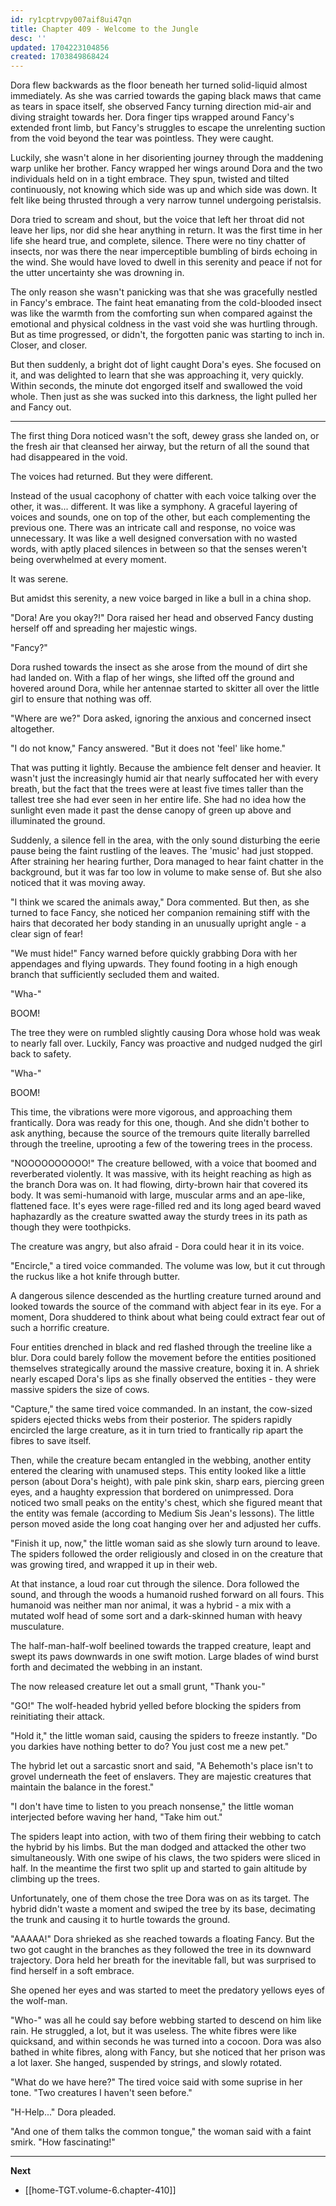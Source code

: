 ```yaml
---
id: ry1cptrvpy007aif8ui47qn
title: Chapter 409 - Welcome to the Jungle
desc: ''
updated: 1704223104856
created: 1703849868424
---
```


Dora flew backwards as the floor beneath her turned solid-liquid almost immediately. As she was carried towards the gaping black maws that came as tears in space itself, she observed Fancy turning direction mid-air and diving straight towards her. Dora finger tips wrapped around Fancy's extended front limb, but Fancy's struggles to escape the unrelenting suction from the void beyond the tear was pointless. They were caught.

Luckily, she wasn't alone in her disorienting journey through the maddening warp unlike her brother. Fancy wrapped her wings around Dora and the two individuals held on in a tight embrace. They spun, twisted and tilted continuously, not knowing which side was up and which side was down. It felt like being thrusted through a very narrow tunnel undergoing peristalsis.

Dora tried to scream and shout, but the voice that left her throat did not leave her lips, nor did she hear anything in return. It was the first time in her life she heard true, and complete, silence. There were no tiny chatter of insects, nor was there the near imperceptible bumbling of birds echoing in the wind. She would have loved to dwell in this serenity and peace if not for the utter uncertainty she was drowning in.

The only reason she wasn't panicking was that she was gracefully nestled in Fancy's embrace. The faint heat emanating from the cold-blooded insect was like the warmth from the comforting sun when compared against the emotional and physical coldness in the vast void she was hurtling through. But as time progressed, or didn't, the forgotten panic was starting to inch in. Closer, and closer.

But then suddenly, a bright dot of light caught Dora's eyes. She focused on it, and was delighted to learn that she was approaching it, very quickly. Within seconds, the minute dot engorged itself and swallowed the void whole. Then just as she was sucked into this darkness, the light pulled her and Fancy out.

____

The first thing Dora noticed wasn't the soft, dewey grass she landed on, or the fresh air that cleansed her airway, but the return of all the sound that had disappeared in the void.

The voices had returned. But they were different.

Instead of the usual cacophony of chatter with each voice talking over the other, it was... different. It was like a symphony. A graceful layering of voices and sounds, one on top of the other, but each complementing the previous one. There was an intricate call and response, no voice was unnecessary. It was like a well designed conversation with no wasted words, with aptly placed silences in between so that the senses weren't being overwhelmed at every moment.

It was serene.

But amidst this serenity, a new voice barged in like a bull in a china shop.

"Dora! Are you okay?!" Dora raised her head and observed Fancy dusting herself off and spreading her majestic wings.

"Fancy?"

Dora rushed towards the insect as she arose from the mound of dirt she had landed on. With a flap of her wings, she lifted off the ground and hovered around Dora, while her antennae started to skitter all over the little girl to ensure that nothing was off.

"Where are we?" Dora asked, ignoring the anxious and concerned insect altogether.

"I do not know," Fancy answered. "But it does not 'feel' like home."

That was putting it lightly. Because the ambience felt denser and heavier. It wasn't just the increasingly humid air that nearly suffocated her with every breath, but the fact that the trees were at least five times taller than the tallest tree she had ever seen in her entire life. She had no idea how the sunlight even made it past the dense canopy of green up above and illuminated the ground.

Suddenly, a silence fell in the area, with the only sound disturbing the eerie pause being the faint rustling of the leaves. The 'music' had just stopped. After straining her hearing further, Dora managed to hear faint chatter in the background, but it was far too low in volume to make sense of. But she also noticed that it was moving away.

"I think we scared the animals away," Dora commented. But then, as she turned to face Fancy, she noticed her companion remaining stiff with the hairs that decorated her body standing in an unusually upright angle - a clear sign of fear!

"We must hide!" Fancy warned before quickly grabbing Dora with her appendages and flying upwards. They found footing in a high enough branch that sufficiently secluded them and waited.

"Wha-"

BOOM!

The tree they were on rumbled slightly causing Dora whose hold was weak to nearly fall over. Luckily, Fancy was proactive and nudged nudged the girl back to safety.

"Wha-"

BOOM!

This time, the vibrations were more vigorous, and approaching them frantically. Dora was ready for this one, though. And she didn't bother to ask anything, because the source of the tremours quite literally barrelled through the treeline, uprooting a few of the towering trees in the process.

"NOOOOOOOOOO!" The creature bellowed, with a voice that boomed and reverberated violently. It was massive, with its height reaching as high as the branch Dora was on. It had flowing, dirty-brown hair that covered its body. It was semi-humanoid with large, muscular arms and an ape-like, flattened face. It's eyes were rage-filled red and its long aged beard waved haphazardly as the creature swatted away the sturdy trees in its path as though they were toothpicks.

The creature was angry, but also afraid - Dora could hear it in its voice.

"Encircle," a tired voice commanded. The volume was low, but it cut through the ruckus like a hot knife through butter.

A dangerous silence descended as the hurtling creature turned around and looked towards the source of the command with abject fear in its eye. For a moment, Dora shuddered to think about what being could extract fear out of such a horrific creature.

Four entities drenched in black and red flashed through the treeline like a blur. Dora could barely follow the movement before the entities positioned themselves strategically around the massive creature, boxing it in. A shriek nearly escaped Dora's lips as she finally observed the entities - they were massive spiders the size of cows.

"Capture," the same tired voice commanded. In an instant, the cow-sized spiders ejected thicks webs from their posterior. The spiders rapidly encircled the large creature, as it in turn tried to frantically rip apart the fibres to save itself.

Then, while the creature becam entangled in the webbing, another entity entered the clearing with unamused steps. This entity looked like a little person (about Dora's height), with pale pink skin, sharp ears, piercing green eyes, and a haughty expression that bordered on unimpressed. Dora noticed two small peaks on the entity's chest, which she figured meant that the entity was female (according to Medium Sis Jean's lessons). The little person moved aside the long coat hanging over her and adjusted her cuffs.

"Finish it up, now," the little woman said as she slowly turn around to leave. The spiders followed the order religiously and closed in on the creature that was growing tired, and wrapped it up in their web.

At that instance, a loud roar cut through the silence. Dora followed the sound, and through the woods a humanoid rushed forward on all fours. This humanoid was neither man nor animal, it was a hybrid - a mix with a mutated wolf head of some sort and a dark-skinned human with heavy musculature.

The half-man-half-wolf beelined towards the trapped creature, leapt and swept its paws downwards in one swift motion. Large blades of wind burst forth and decimated the webbing in an instant.

The now released creature let out a small grunt, "Thank you-"

"GO!" The wolf-headed hybrid yelled before blocking the spiders from reinitiating their attack.

"Hold it," the little woman said, causing the spiders to freeze instantly. "Do you darkies have nothing better to do? You just cost me a new pet."

The hybrid let out a sarcastic snort and said, "A Behemoth's place isn't to grovel underneath the feet of enslavers. They are majestic creatures that maintain the balance in the forest."

"I don't have time to listen to you preach nonsense," the little woman interjected before waving her hand, "Take him out."

The spiders leapt into action, with two of them firing their webbing to catch the hybrid by his limbs. But the man dodged and attacked the other two simultaneously. With one swipe of his claws, the two spiders were sliced in half. In the meantime the first two split up and started to gain altitude by climbing up the trees.

Unfortunately, one of them chose the tree Dora was on as its target. The hybrid didn't waste a moment and swiped the tree by its base, decimating the trunk and causing it to hurtle towards the ground.

"AAAAA!" Dora shrieked as she reached towards a floating Fancy. But the two got caught in the branches as they followed the tree in its downward trajectory. Dora held her breath for the inevitable fall, but was surprised to find herself in a soft embrace.

She opened her eyes and was started to meet the predatory yellows eyes of the wolf-man.

"Who-" was all he could say before webbing started to descend on him like rain. He struggled, a lot, but it was useless. The white fibres were like quicksand, and within seconds he was turned into a cocoon. Dora was also bathed in white fibres, along with Fancy, but she noticed that her prison was a lot laxer. She hanged, suspended by strings, and slowly rotated.

"What do we have here?" The tired voice said with some suprise in her tone. "Two creatures I haven't seen before."

"H-Help..." Dora pleaded.

"And one of them talks the common tongue," the woman said with a faint smirk. "How fascinating!"

____

**Next**
* [[home-TGT.volume-6.chapter-410]]